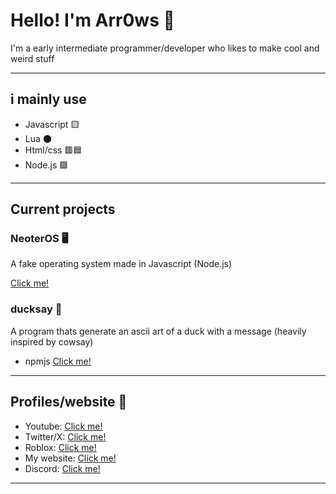 # Hello! I'm Arr0ws 👋

I'm a early intermediate programmer/developer who likes to make cool and weird stuff

---

## i mainly use

- Javascript 🟨
- Lua 🌑
- Html/css 🟥🟦
- Node.js 🟩

---

## Current projects

### NeoterOS 🖥️

A fake operating system made in Javascript (Node.js)

[Click me!](https://github.com/Arr0ws/NeoterOS)

### ducksay 🐤

A program thats generate an ascii art of a duck with a message (heavily inspired by cowsay)

- npmjs [Click me!](https://www.npmjs.com/package/arrows-ducksay#introducing-ducksay)

---

## Profiles/website 👤

- Youtube: [Click me!](https://www.youtube.com/@RealArr0ws5654)
- Twitter/X: [Click me!](https://x.com/rblx_blast18199)
- Roblox: [Click me!](https://www.roblox.com/users/1863750389/profile)
- My website: [Click me!](https://arr0ws.github.io/TotallyAwesome-Website/)
- Discord: [Click me!](https://discord.com/users/1211561846000324740)

---
